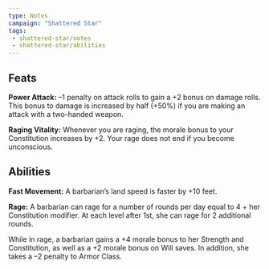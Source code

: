 ```yaml
---
type: Notes
campaign: "Shattered Star"
tags:
 - shattered-star/notes
 - shattered-star/abilities
---
```


## Feats
**Power Attack:** –1 penalty on attack rolls to gain a +2 bonus on damage rolls. This bonus to damage is increased by half (+50%) if you are making an attack with a two-handed weapon.

**Raging Vitality:** Whenever you are raging, the morale bonus to your Constitution increases by +2. Your rage does not end if you become unconscious.
## Abilities
**Fast Movement:** A barbarian’s land speed is faster by +10 feet.

**Rage:** A barbarian can rage for a number of rounds per day equal to 4 + her Constitution modifier. At each level after 1st, she can rage for 2 additional rounds.

While in rage, a barbarian gains a +4 morale bonus to her Strength and Constitution, as well as a +2 morale bonus on Will saves. In addition, she takes a –2 penalty to Armor Class.